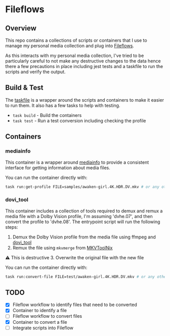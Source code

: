 # Fileflows

## Overview

This repo contains a collections of scripts or containers that I use to manage
my personal media collection and plug into [Fileflows](https://fileflows.com).

As this interacts with my personal media collection, I've tried to be particularly
careful to not make any destructive changes to the data hence there a few
precautions in place including jest tests and a taskfile to run the scripts and
verify the output.

## Build & Test

The [taskfile](https://taskfile.dev) is a wrapper around the scripts and containers to make it easier to
run them. It also has a few tasks to help with testing.

- `task build` - Build the containers
- `task test` - Run a test conversion including checking the profile

## Containers

### mediainfo

This container is a wrapper around [mediainfo](https://mediaarea.net/en/MediaInfo)
to provide a consistent interface for getting information about media files.

You can run the container directly with:

```bash
task run:get-profile FILE=samples/awaken-girl.4K.HDR.DV.mkv # or any other file
```

### dovi_tool

This container includes a collection of tools required to demux and remux a
media file with a Dolby Vision profile, I'm assuming 'dvhe.07', and then convert
the profile to 'dvhe.08'. The entrypoint script will run the following steps:

1. Demux the Dolby Vision profile from the media file using ffmpeg and [dovi_tool](https://github.com/quietvoid/dovi_tool)
2. Remux the file using `mkvmerge` from [MKVToolNix](https://mkvtoolnix.download)

⚠️ This is destructive
3. Overwrite the original file with the new file

You can run the container directly with:

```bash
task run:convert-file FILE=test/awaken-girl.4K.HDR.DV.mkv # or any other file
```

## TODO

- [x] Fileflow workflow to identify files that need to be converted
- [x] Container to identify a file
- [ ] Fileflow workflow to convert files
- [x] Container to convert a file
- [ ] Integrate scripts into Fileflow
